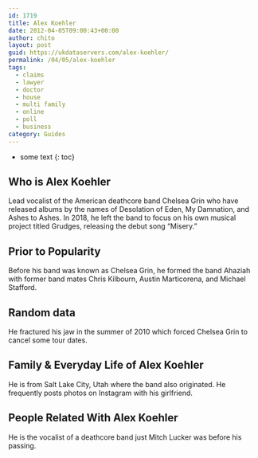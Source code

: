 ```yaml
---
id: 1719
title: Alex Koehler
date: 2012-04-05T09:00:43+00:00
author: chito
layout: post
guid: https://ukdataservers.com/alex-koehler/
permalink: /04/05/alex-koehler
tags:
  - claims
  - lawyer
  - doctor
  - house
  - multi family
  - online
  - poll
  - business
category: Guides
---
```


* some text
{: toc}


## Who is  Alex Koehler
                  
                  
                  
Lead vocalist of the American deathcore band Chelsea Grin who have released albums by the names of Desolation of Eden, My Damnation, and Ashes to Ashes. In 2018, he left the band to focus on his own musical project titled Grudges, releasing the debut song &#8220;Misery.&#8221;
                  
                
                
                
## Prior to Popularity 
                  
                  
                  
Before his band was known as Chelsea Grin, he formed the band Ahaziah with former band mates Chris Kilbourn, Austin Marticorena, and Michael Stafford.
                  
                
                
                
## Random data 
                  
                  
                  
He fractured his jaw in the summer of 2010 which forced Chelsea Grin to cancel some tour dates.
                  
                
                
                
## Family & Everyday Life of Alex Koehler
                  
                  
                  
He is from Salt Lake City, Utah where the band also originated. He frequently posts photos on Instagram with his girlfriend.
                  
                
                
                
## People Related With  Alex Koehler
                  
                  
                  
He is the vocalist of a deathcore band just Mitch Lucker was before his passing.
                  
                
              
            
          
          
          
    
    
  
